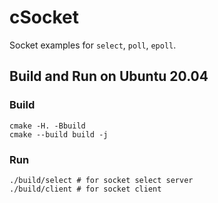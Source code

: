 # cSocket

Socket examples for `select`, `poll`, `epoll`.

## Build and Run on Ubuntu 20.04

### Build
```shell
cmake -H. -Bbuild
cmake --build build -j
```

### Run
```shell
./build/select # for socket select server
./build/client # for socket client
```
